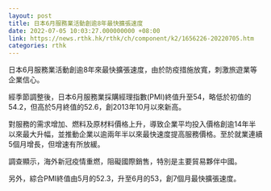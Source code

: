 ```yaml
---
layout: post
title: 日本6月服務業活動創逾8年最快擴張速度
date: 2022-07-05 10:03:27.000000000 +08:00
link: https://news.rthk.hk/rthk/ch/component/k2/1656226-20220705.htm
categories: rthk
---
```


日本6月服務業活動創逾8年來最快擴張速度，由於防疫措施放寬，刺激旅遊業等企業信心。

經季節調整後，日本6月服務業採購經理指數(PMI)終值升至54，略低於初值的54.2，但高於5月終值的52.6，創2013年10月以來新高。

對服務的需求增加、燃料及原材料價格上升，導致企業平均投入價格創逾14年半以來最大升幅，並推動企業以逾兩年半以來最快速度提高服務價格。至於就業連續5個月增長，但增速有所放緩。

調查顯示，海外新冠疫情重燃，阻礙國際銷售，特別是主要貿易夥伴中國。

另外，綜合PMI終值由5月的52.3，升至6月的53，創7個月最快擴張速度。
